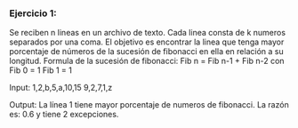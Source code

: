 ### Ejercicio 1:
Se reciben n lineas en un archivo de texto. Cada linea consta de k numeros separados por una coma. El objetivo es encontrar la linea que tenga mayor porcentaje de números de la sucesión de fibonacci en ella en relación a su longitud.
Formula de la sucesión de fibonacci: Fib n = Fib n-1 + Fib n-2 con Fib 0 = 1 Fib 1 = 1

Input:
  1,2,b,5,a,10,15
  9,2,7,1,z  
  
Output:
  La línea 1 tiene mayor porcentaje de numeros de fibonacci. La razón es: 0.6 y tiene 2 excepciones.

